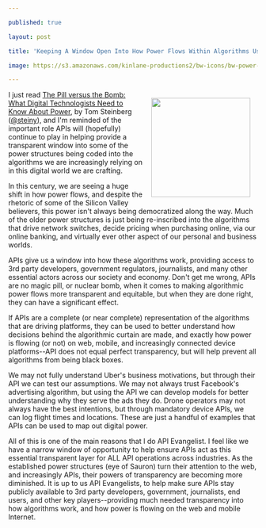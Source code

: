 ---
published: true
layout: post
title: 'Keeping A Window Open Into How Power Flows Within Algorithms Using APIs'
image: https://s3.amazonaws.com/kinlane-productions2/bw-icons/bw-power-button.png
---

<p><img style="padding: 15px;" src="https://s3.amazonaws.com/kinlane-productions2/bw-icons/bw-power-button.png" alt="" width="200" align="right" />
<p>I just read <a href="https://medium.com/@TomSteinberg/the-pill-versus-the-bomb-what-digital-technologists-need-to-know-about-power-b1aede7facc9#.y28fb5vb6">The Pill versus the Bomb: What Digital Technologists Need to Know About Power</a>, by&nbsp;Tom Steinberg (<a href="https://twitter.com/steiny">@steiny</a>), and I'm reminded of the important role APIs will (hopefully) continue to play in helping provide a transparent window into some of the power structures being coded into the algorithms we are increasingly relying on in this digital world we are crafting.
<p>In this century, we are seeing a huge shift in how power flows, and despite the rhetoric of some of the Silicon Valley believers, this power isn't always being democratized along the way. Much of the older power structures is just being re-inscribed into the algorithms that drive network switches, decide pricing when purchasing online, via our online banking, and virtually ever other aspect of our personal and business worlds.
<p>APIs give us a window into how these algorithms work, providing access to 3rd party developers, government regulators, journalists, and many other essential actors across our society and economy. Don't get me wrong, APIs are no magic pill, or nuclear bomb, when it comes to making algorithmic power flows more transparent and equitable, but when they are done right, they can have a significant effect.
<p>If APIs are a complete (or near complete) representation of the algorithms that are driving platforms, they can be used to better understand how decisions behind the algorithmic curtain are made, and exactly how power is flowing (or not) on web, mobile, and increasingly connected device platforms--API does not equal perfect transparency, but will help prevent all algorithms from being black boxes.
<p>We may not fully understand Uber's business motivations, but through their API we can test our assumptions. We may not always trust Facebook's advertising algorithm, but using the API we can develop models for better understanding why they serve the ads they do. Drone operators may not always have the best intentions, but through mandatory device APIs, we can log flight times and locations. These are just a handful of examples that APIs can be used to map out digital power.
<p>All of this is one of the main reasons that I do API Evangelist. I feel like we have a narrow window of opportunity to help ensure APIs act as this essential transparent layer for ALL API operations across industries. As the established power structures (eye of Sauron) turn their attention to the web, and increasingly APIs, their powers of transparency are becoming more diminished. It is up to us API Evangelists, to help make sure APIs stay publicly available to 3rd party developers, government, journalists, end users, and other key players--providing much needed transparency into how algorithms work, and how power is flowing on the web and mobile Internet.

